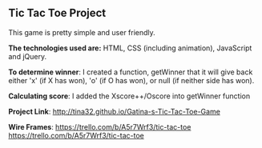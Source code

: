 ## Tic Tac Toe Project


This game is pretty simple and user friendly.

**The technologies used are:**
 HTML,
 CSS  (including animation),
 JavaScript and
 jQuery.

**To determine winner**: I created a function, getWinner that it will give back either 'x' (if X has won), 'o' (if O has won), or null (if neither side has won).

**Calculating score**: I added the Xscore++/Oscore into getWinner function


**Project Link**: http://tina32.github.io/Gatina-s-Tic-Tac-Toe-Game

**Wire Frames**: https://trello.com/b/A5r7Wrf3/tic-tac-toe
https://trello.com/b/A5r7Wrf3/tic-tac-toe
